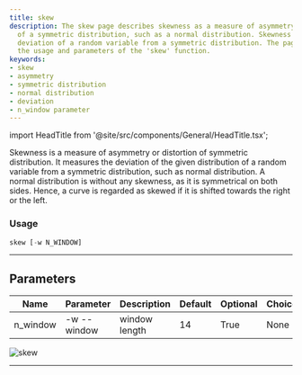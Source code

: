 ```yaml
---
title: skew
description: The skew page describes skewness as a measure of asymmetry or distortion
  of a symmetric distribution, such as a normal distribution. Skewness measures the
  deviation of a random variable from a symmetric distribution. The page also details
  the usage and parameters of the 'skew' function.
keywords:
- skew
- asymmetry
- symmetric distribution
- normal distribution
- deviation
- n_window parameter
---
```


import HeadTitle from '@site/src/components/General/HeadTitle.tsx';

<HeadTitle title="stocks /qa/skew - Reference | OpenBB Terminal Docs" />

Skewness is a measure of asymmetry or distortion of symmetric distribution. It measures the deviation of the given distribution of a random variable from a symmetric distribution, such as normal distribution. A normal distribution is without any skewness, as it is symmetrical on both sides. Hence, a curve is regarded as skewed if it is shifted towards the right or the left.

### Usage

```python wordwrap
skew [-w N_WINDOW]
```

---

## Parameters

| Name | Parameter | Description | Default | Optional | Choices |
| ---- | --------- | ----------- | ------- | -------- | ------- |
| n_window | -w  --window | window length | 14 | True | None |

![skew](https://user-images.githubusercontent.com/46355364/154308298-7528be2a-05f5-44b8-a479-d4716b2a6c6e.png)

---
